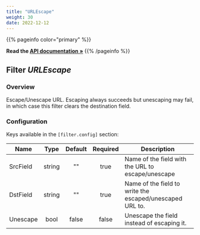 ```yaml
---
title: "URLEscape"
weight: 30
date: 2022-12-12
---
```

{{% pageinfo color="primary" %}}

**Read the [API documentation &raquo;](https://pkg.go.dev/github.com/AdRoll/baker/filter#URLEscape)**
{{% /pageinfo %}}

## Filter *URLEscape*

### Overview
Escape/Unescape URL. Escaping always succeeds but unescaping may fail, in which case this filter clears the destination field.

### Configuration

Keys available in the `[filter.config]` section:

|Name|Type|Default|Required|Description|
|----|:--:|:-----:|:------:|-----------|
| SrcField| string| ""| true| Name of the field with the URL to escape/unescape|
| DstField| string| ""| true| Name of the field to write the escaped/unescaped URL to.|
| Unescape| bool| false| false| Unescape the field instead of escaping it.|

